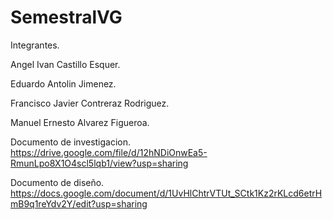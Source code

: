 # SemestralVG

Integrantes.

Angel Ivan Castillo Esquer.

Eduardo Antolin Jimenez.

Francisco Javier Contreraz Rodriguez.

Manuel Ernesto Alvarez Figueroa.

Documento de investigacion.
https://drive.google.com/file/d/12hNDiOnwEa5-RmunLpo8X1O4scl5lqb1/view?usp=sharing

Documento de diseño.
https://docs.google.com/document/d/1UvHlChtrVTUt_SCtk1Kz2rKLcd6etrHmB9q1reYdv2Y/edit?usp=sharing


